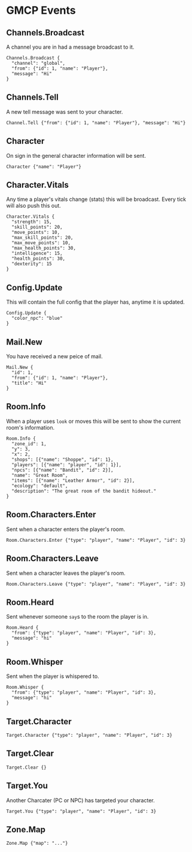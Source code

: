 # GMCP Events

## Channels.Broadcast

A channel you are in had a message broadcast to it.

```
Channels.Broadcast {
  "channel": "global",
  "from": {"id": 1, "name": "Player"},
  "message": "Hi"
}
```

## Channels.Tell

A new tell message was sent to your character.

```
Channel.Tell {"from": {"id": 1, "name": "Player"}, "message": "Hi"}
```

## Character

On sign in the general character information will be sent.

```
Character {"name": "Player"}
```

## Character.Vitals

Any time a player's vitals change (stats) this will be broadcast. Every tick will also push this out.

```
Character.Vitals {
  "strength": 15,
  "skill_points": 20,
  "move_points": 10,
  "max_skill_points": 20,
  "max_move_points": 10,
  "max_health_points": 30,
  "intelligence": 15,
  "health_points": 30,
  "dexterity": 15
}
```

## Config.Update

This will contain the full config that the player has, anytime it is updated.

```
Config.Update {
  "color_npc": "blue"
}
```

## Mail.New

You have received a new peice of mail.

```
Mail.New {
  "id": 1,
  "from": {"id": 1, "name": "Player"},
  "title": "Hi"
}
```

## Room.Info

When a player uses `look` or moves this will be sent to show the current room's information.

```
Room.Info {
  "zone_id": 1,
  "y": 3,
  "x": 2,
  "shops": [{"name": "Shoppe", "id": 1},
  "players": [{"name": "player", "id": 1}],
  "npcs": [{"name": "Bandit", "id": 2}],
  "name": "Great Room",
  "items": [{"name": "Leather Armor", "id": 2}],
  "ecology": "default",
  "description": "The great room of the bandit hideout."
}
```

## Room.Characters.Enter

Sent when a character enters the player's room.

```
Room.Characters.Enter {"type": "player", "name": "Player", "id": 3}
```

## Room.Characters.Leave

Sent when a character leaves the player's room.

```
Room.Characters.Leave {"type": "player", "name": "Player", "id": 3}
```

## Room.Heard

Sent whenever someone `say`s to the room the player is in.

```
Room.Heard {
  "from": {"type": "player", "name": "Player", "id": 3},
  "message": "hi"
}
```

## Room.Whisper

Sent when the player is whispered to.

```
Room.Whisper {
  "from": {"type": "player", "name": "Player", "id": 3},
  "message": "hi"
}
```

## Target.Character

```
Target.Character {"type": "player", "name": "Player", "id": 3}
```

## Target.Clear

```
Target.Clear {}
```

## Target.You

Another Charcater (PC or NPC) has targeted your character.

```
Target.You {"type": "player", "name": "Player", "id": 3}
```

## Zone.Map

```
Zone.Map {"map": "..."}
```
